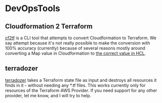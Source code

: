 # DevOpsTools

## Cloudformation 2 Terraform
[cf2tf](https://github.com/DontShaveTheYak/cf2tf) is a CLI tool that attempts to convert Cloudformation to Terraform. We say attempt because it's not really possible to make the conversion with 100% accuracy (currently) because of several reasons mostly around converting a Map value in Cloudformation to [the correct value in HCL](https://github.com/hashicorp/hcl/issues/294#issuecomment-446388342).

## terradozer
[terradozer](https://github.com/jckuester/terradozer) takes a Terraform state file as input and destroys all resources it finds in it - without needing any *.tf files. This works currently only for resources of the Terraform AWS Provider. If you need support for any other provider, let me know, and I will try to help.

